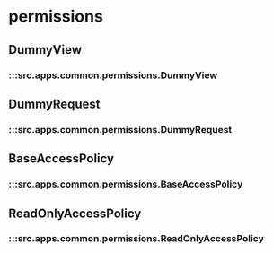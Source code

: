 # permissions

## DummyView

### :::src.apps.common.permissions.DummyView

## DummyRequest

### :::src.apps.common.permissions.DummyRequest

## BaseAccessPolicy

### :::src.apps.common.permissions.BaseAccessPolicy

## ReadOnlyAccessPolicy

### :::src.apps.common.permissions.ReadOnlyAccessPolicy

